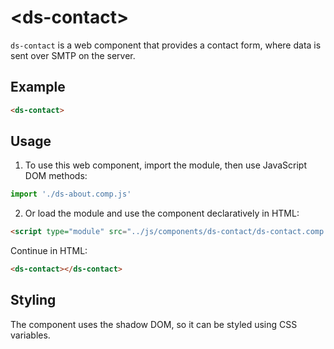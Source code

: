 # &lt;ds-contact&gt;

`ds-contact` is a web component that provides a contact form, where data is sent over SMTP on the server.

## Example

```html
<ds-contact>
```

## Usage

1. To use this web component, import the module, then use JavaScript DOM methods:

```javascript
import './ds-about.comp.js'
```

2. Or load the module and use the component declaratively in HTML:
```html
<script type="module" src="../js/components/ds-contact/ds-contact.comp.js"></script>
```

Continue in HTML:

```html
<ds-contact></ds-contact>
```

## Styling
The component uses the shadow DOM, so it can be styled using CSS variables.